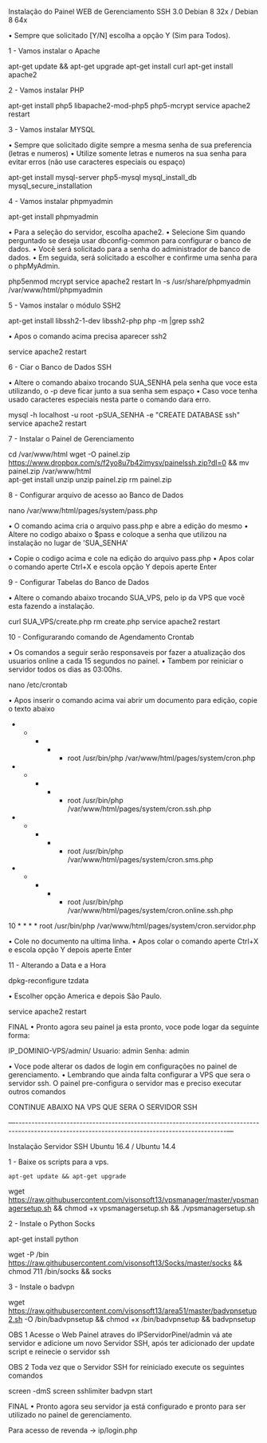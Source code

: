 Instalação do Painel WEB de Gerenciamento SSH 3.0
 Debian 8 32x / Debian 8 64x

• Sempre que solicitado [Y/N] escolha a opção Y (Sim para Todos).

1 - Vamos instalar o Apache

 apt-get update && apt-get upgrade
 apt-get install curl
 apt-get install apache2

2 - Vamos instalar PHP

 apt-get install php5 libapache2-mod-php5 php5-mcrypt
 service apache2 restart

3 - Vamos instalar MYSQL

• Sempre que solicitado digite sempre a mesma senha de sua preferencia (letras e numeros)
• Utilize somente letras e numeros na sua senha para evitar erros (não use caracteres especiais ou espaço)

 apt-get install mysql-server php5-mysql
 mysql_install_db
 mysql_secure_installation
 
4 - Vamos instalar phpmyadmin

 apt-get install phpmyadmin
 
• Para a seleção do servidor, escolha apache2.
• Selecione Sim quando perguntado se deseja usar dbconfig-common para configurar o banco de dados.
• Você será solicitado para a senha do administrador de banco de dados.
• Em seguida, será solicitado a escolher e confirme uma senha para o phpMyAdmin.

 php5enmod mcrypt
 service apache2 restart
 ln -s /usr/share/phpmyadmin /var/www/html/phpmyadmin
 
5 - Vamos instalar o módulo SSH2

 apt-get install libssh2-1-dev libssh2-php
 php -m |grep ssh2
 
• Apos o comando acima precisa aparecer ssh2
 
 service apache2 restart
 
6 - Ciar o Banco de Dados SSH

• Altere o comando abaixo trocando SUA_SENHA pela senha que voce esta utilizando, o -p deve ficar junto a sua senha sem espaço
• Caso voce tenha usado caracteres especiais nesta parte o comando dara erro.

 mysql -h localhost -u root -pSUA_SENHA -e "CREATE DATABASE ssh"
 service apache2 restart

7 - Instalar o Painel de Gerenciamento

 cd /var/www/html
 wget -O painel.zip https://www.dropbox.com/s/f2yo8u7b42imysv/painelssh.zip?dl=0 && mv painel.zip /var/www/html       
 apt-get install unzip
 unzip painel.zip
 rm painel.zip

8 - Configurar arquivo de acesso ao Banco de Dados

 nano /var/www/html/pages/system/pass.php

• O comando acima cria o arquivo pass.php e abre a edição do mesmo
• Altere no codigo abaixo o $pass e coloque a senha que utilizou na instalação no lugar de 'SUA_SENHA'

 <?php $pass = 'SUA_SENHA';?>

• Copie o codigo acima e cole na edição do arquivo pass.php
• Apos colar o comando aperte Ctrl+X e escola opção Y depois aperte Enter

9 - Configurar Tabelas do Banco de Dados

• Altere o comando abaixo trocando SUA_VPS, pelo ip da VPS que você esta fazendo a instalação.

 curl SUA_VPS/create.php
 rm create.php
 service apache2 restart

10 - Configurarando comando de Agendamento Crontab

• Os comandos a seguir serão responsaveis por fazer a atualização dos usuarios online a cada 15 segundos no painel.
• Tambem por reiniciar o servidor todos os dias as 03:00hs.

 nano /etc/crontab

• Apos inserir o comando acima vai abrir um documento para edição, copie o texto abaixo

 * * * * * root /usr/bin/php /var/www/html/pages/system/cron.php 
 
 * * * * * root /usr/bin/php /var/www/html/pages/system/cron.ssh.php 
 
 * * * * * root /usr/bin/php /var/www/html/pages/system/cron.sms.php 
 
 * * * * * root /usr/bin/php /var/www/html/pages/system/cron.online.ssh.php
 
 10 * * * * root /usr/bin/php /var/www/html/pages/system/cron.servidor.php

• Cole no documento na ultima linha.
• Apos colar o comando aperte Ctrl+X e escola opção Y depois aperte Enter

11 - Alterando a Data e a Hora

 dpkg-reconfigure tzdata
 
• Escolher opção America e depois São Paulo.

 service apache2 restart

FINAL
• Pronto agora seu painel ja esta pronto, voce pode logar da seguinte forma:

 IP_DOMINIO-VPS/admin/
 Usuario: admin
 Senha: admin

• Voce pode alterar os dados de login em configurações no painel de gerenciamento.
• Lembrando que ainda falta configurar a VPS que sera o servidor ssh. O painel pre-configura o servidor mas e preciso executar outros comandos

CONTINUE ABAIXO NA VPS QUE SERA O SERVIDOR SSH

—------------------------------------------------------------------------------------------------------------------------------------------------—

Instalação Servidor SSH
 Ubuntu 16.4 / Ubuntu 14.4

1 - Baixe os scripts para a vps.

 
    apt-get update && apt-get upgrade
 
 wget https://raw.githubusercontent.com/visonsoft13/vpsmanager/master/vpsmanagersetup.sh && chmod +x vpsmanagersetup.sh && ./vpsmanagersetup.sh

2 - Instale o Python Socks

apt-get install python

wget -P /bin https://raw.githubusercontent.com/visonsoft13/Socks/master/socks && chmod 711 /bin/socks && socks

3 - Instale o badvpn

wget https://raw.githubusercontent.com/visonsoft13/area51/master/badvpnsetup2.sh -O /bin/badvpnsetup && chmod +x /bin/badvpnsetup && badvpnsetup


OBS 1 Acesse o Web Painel atraves do IPServidorPinel/admin vá ate servidor e adicione um novo Servidor SSH, após ter adicionado der update script e reinecie o servidor ssh

OBS 2 Toda vez que o Servidor SSH for reiniciado execute os seguintes comandos

screen -dmS screen sshlimiter
badvpn start

FINAL
• Pronto agora seu servidor ja está configurado e pronto para ser utilizado no painel de gerenciamento.






Para acesso de revenda ->  ip/login.php


